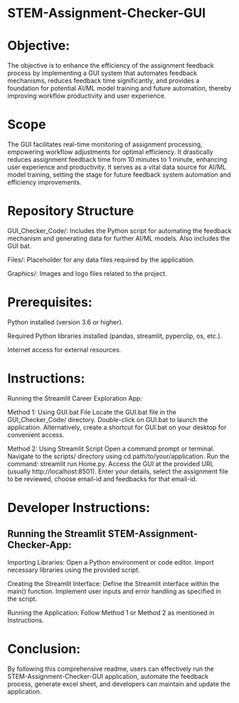 # STEM-Assignment-Checker-GUI

# Objective:
The objective is to enhance the efficiency of the assignment feedback process by implementing a GUI system that automates feedback mechanisms, reduces feedback time significantly, and provides a foundation for potential AI/ML model training and future automation, thereby improving workflow productivity and user experience.

# Scope
The GUI facilitates real-time monitoring of assignment processing, empowering workflow adjustments for optimal efficiency. It drastically reduces assignment feedback time from 10 minutes to 1 minute, enhancing user experience and productivity. It serves as a vital data source for AI/ML model training, setting the stage for future feedback system automation and efficiency improvements.

# Repository Structure
GUI_Checker_Code/: Includes the Python script for automating the feedback mechanism and generating data for further AI/ML models. Also includes the GUI bat.

Files/: Placeholder for any data files required by the application.

Graphics/: Images and logo files related to the project.

# Prerequisites:

Python installed (version 3.6 or higher).

Required Python libraries installed (pandas, streamlit, pyperclip, os, etc.).

Internet access for external resources.


# Instructions:
Running the Streamlit Career Exploration App:

Method 1: Using GUI.bat File
Locate the GUI.bat file in the GUI_Checker_Code/ directory.
Double-click on GUI.bat to launch the application.
Alternatively, create a shortcut for GUI.bat on your desktop for convenient access.

Method 2: Using Streamlit Script
Open a command prompt or terminal.
Navigate to the scripts/ directory using cd path/to/your/application.
Run the command: streamlit run Home.py.
Access the GUI at the provided URL (usually http://localhost:8501).
Enter your details, select the assignment file to be reviewed, choose email-id and feedbacks for that email-id.

# Developer Instructions:

## Running the Streamlit STEM-Assignment-Checker-App:

Importing Libraries:
Open a Python environment or code editor.
Import necessary libraries using the provided script.

Creating the Streamlit Interface:
Define the Streamlit interface within the main() function.
Implement user inputs and error handling as specified in the script.

Running the Application:
Follow Method 1 or Method 2 as mentioned in Instructions.

# Conclusion:
By following this comprehensive readme, users can effectively run the STEM-Assignment-Checker-GUI application, automate the feedback process, generate excel sheet, and developers can maintain and update the application.
